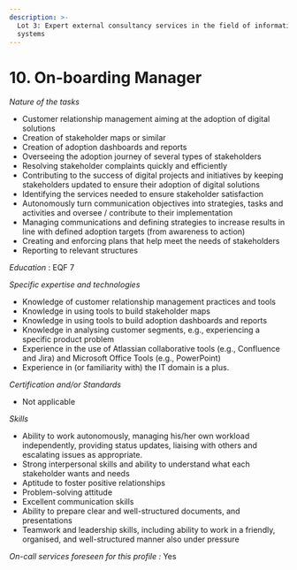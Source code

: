 ```yaml
---
description: >-
  Lot 3: Expert external consultancy services in the field of information
  systems
---
```


# 10. On-boarding Manager

_Nature of the tasks_

* Customer relationship management aiming at the adoption of digital solutions
* Creation of stakeholder maps or similar
* Creation of adoption dashboards and reports
* Overseeing the adoption journey of several types of stakeholders
* Resolving stakeholder complaints quickly and efficiently
* Contributing to the success of digital projects and initiatives by keeping stakeholders updated to ensure their adoption of digital solutions
* Identifying the services needed to ensure stakeholder satisfaction
* Autonomously turn communication objectives into strategies, tasks and activities and oversee / contribute to their implementation
* Managing communications and defining strategies to increase results in line with defined adoption targets (from awareness to action)
* Creating and enforcing plans that help meet the needs of stakeholders
* Reporting to relevant structures

_Education_ : EQF 7

_Specific expertise and technologies_

* Knowledge of customer relationship management practices and tools
* Knowledge in using tools to build stakeholder maps
* Knowledge in using tools to build adoption dashboards and reports
* Knowledge in analysing customer segments, e.g., experiencing a specific product problem
* Experience in the use of Atlassian collaborative tools (e.g., Confluence and Jira) and Microsoft Office Tools (e.g., PowerPoint)
* Experience in (or familiarity with) the IT domain is a plus.

_Certification and/or Standards_

* Not applicable

_Skills_

* Ability to work autonomously, managing his/her own workload independently, providing status updates, liaising with others and escalating issues as appropriate.
* Strong interpersonal skills and ability to understand what each stakeholder wants and needs
* Aptitude to foster positive relationships
* Problem-solving attitude
* Excellent communication skills
* Ability to prepare clear and well-structured documents, and presentations
* Teamwork and leadership skills, including ability to work in a friendly, organised, and well-structured manner also under pressure

_On-call services foreseen for this profile :_ Yes

